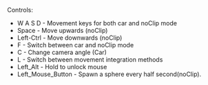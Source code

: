 
Controls:
* W A S D - Movement keys for both car and noClip mode
* Space - Move upwards (noClip)
* Left-Ctrl - Move downwards (noClip)
* F - Switch between car and noClip mode
* C - Change camera angle (Car)
* L - Switch between movement integration methods
* Left_Alt - Hold to unlock mouse
* Left_Mouse_Button - Spawn a sphere every half second(noClip).

